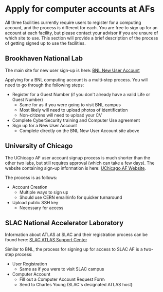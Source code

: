 # Apply for computer accounts at AFs

All three facilities currently require users to register for a computing account, and the process is different for each.
You are free to sign up for an account at each facility, but please contact your advisor if you are unsure of which site to use. 
This section will provide a brief description of the process of getting signed up to use the facilities.

<!--
# Table of Contents

  - [Brookhaven National Lab](#BNL)
  - [University of Chicago](#UChicago)
  - [SLAC National Accelerator Laboratory](#SLAC)
-->

## <span id="BNL"></span> Brookhaven National Lab

The main site for new user sign-up is here: [BNL New User Account](https://www.sdcc.bnl.gov/information/getting-started/new-user-account)

Applying for a BNL computing account is a multi-step process. You will need to go through the following steps:

- Register for a Guest Number (if you don't already have a valid Life or Guest Number)
    - Same for as if you were going to visit BNL campus
    - Most likely will need to upload photos of identification
    - Non-citizens will need to upload your CV
- Complete CyberSecurity training and Computer Use agreement
- Sign up for a New User Account
    - Complete directly on the BNL New User Account site above

## <span id="UChicago"></span> University of Chicago

The UChicago AF user account signup process is much shorter than the other two labs, but still requires approval (which can take a few days).
The website containing sign-up information is here: [UChicago AF Website](https://af.uchicago.edu/).

The process is as follows:

- Account Creation
  - Multiple ways to sign up
  - Should use CERN email/info for quicker turnaround
- Upload public SSH key
  - Necessary for access

## <span id="SLAC"></span> SLAC National Accelerator Laboratory

Information about ATLAS at SLAC and their registration process can be found here: [SLAC ATLAS Support Center](https://atlas.slac.stanford.edu/atlas-support-center)

Similar to BNL, the process for signing up for access to SLAC AF is a two-step process:

- User Registration
    - Same as if you were to visit SLAC campus
- Computer Account
    - Fill out a Computer Account Request Form
    - Send to Charles Young (SLAC's designated ATLAS host)

<!--
<a name="sdf"></a><span style="color:orange">SDF: New SLAC computing environment and change to SLAC computing account</span>

SLAC is building a new computing facility - SLAC Shared Scientific Data Facility (SDF). On the technical side, it is an HPC environment built upon SLURM, Lustre and InfiniBand. Future US ATLAS resource at SLAC will be invested at SDF. At this stage, we would like to ask the JupyterLab users at the SLAC AF to prepare yourselves to login and switch to use JupyterLab at SDF ASAP by following the instruction below.

1. SDF will use a new identity management system (aka <span style="color:red">"SLAC ID"</span> - it will be a computer account to login to everything at SLAC). If you already have a SLAC Windows account, you are all set (SLAC ID = SLAC Windows account) and go to the next step. If you don't have a SLAC Windows account, please go to [SLAC SDF page and click "Accounts Portal"](https://sdf.slac.stanford.edu/public/doc/#/accounts-and-access?id=access). After this, give it a hour for the changes to be proprogated through SLAC computing.

2. `ssh sdf-login01.slac.stanford.edu` (or `sdf-login02`) using your "SLAC ID". The first time you login, a new home directory of 25GB will be created automatically. You can then logout and follow the JupyterLab link below.

What will happen to your GPFS or AFS spaces? The ATLAS GPFS spaces will be accessible at SDF. It just won't be your home directory. For AFS spaces, you will need to manually copy your files in AFS to SDF since SDF does not support AFS.


<span style="color:blue">Note: Except the JupyterLab, the existing computing accounts and environment for ATLAS will continue until the hardware retires, which is a year or two from now (September
2020).</span>
-->